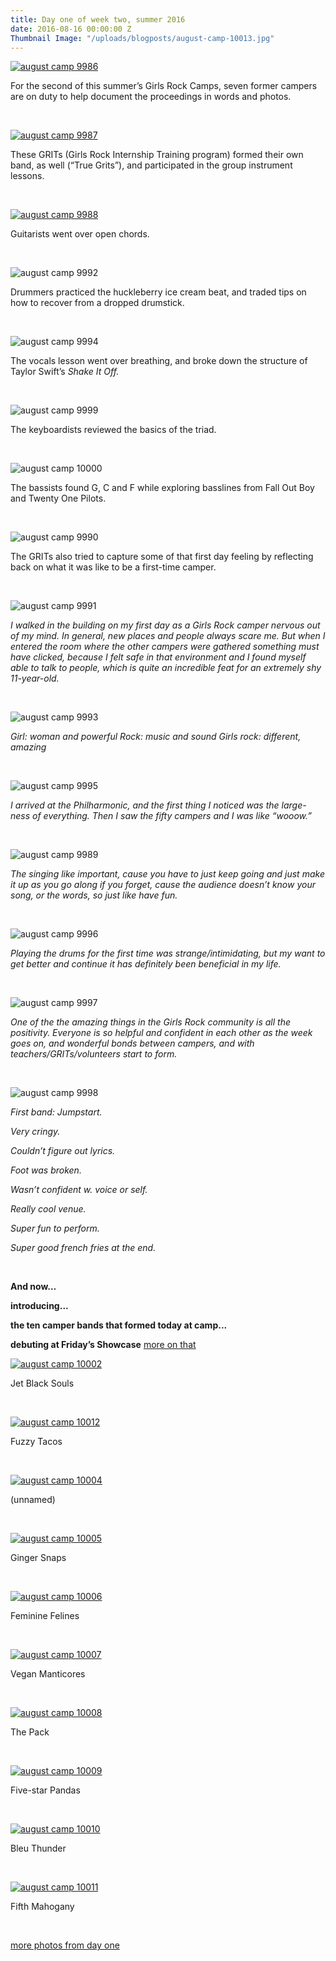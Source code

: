 ```yaml
---
title: Day one of week two, summer 2016
date: 2016-08-16 00:00:00 Z
Thumbnail Image: "/uploads/blogposts/august-camp-10013.jpg"
---
```


[![august camp 9986](/uploads/blogposts/august-camp-9986.jpg)](http://girlsrockri.org/wp-content/uploads/2016/08/august-camp-9988.jpg)

For the second of this summer’s Girls Rock Camps, seven former campers are on duty to help document the proceedings in words and photos.

 

[![august camp 9987](/uploads/blogposts/august-camp-9987.jpg)](http://girlsrockri.org/wp-content/uploads/2016/08/august-camp-9988.jpg)

These GRITs (Girls Rock Internship Training program) formed their own band, as well (“True Grits”), and participated in the group instrument lessons.

 

[![august camp 9988](/uploads/blogposts/august-camp-9988.jpg)](http://girlsrockri.org/wp-content/uploads/2016/08/august-camp-9988.jpg)

Guitarists went over open chords.

 

![august camp 9992](/uploads/blogposts/august-camp-9992.jpg)

Drummers practiced the huckleberry ice cream beat, and traded tips on how to recover from a dropped drumstick.

 

![august camp 9994](/uploads/blogposts/august-camp-9994.jpg)

The vocals lesson went over breathing, and broke down the structure of Taylor Swift’s _Shake It Off._

 

![august camp 9999](/uploads/blogposts/august-camp-9999.jpg)

The keyboardists reviewed the basics of the triad.

 

![august camp 10000](/uploads/blogposts/august-camp-10000.jpg)

The bassists found G, C and F while exploring basslines from Fall Out Boy and Twenty One Pilots.

 

![august camp 9990](/uploads/blogposts/august-camp-9990.jpg)

The GRITs also tried to capture some of that first day feeling by reflecting back on what it was like to be a first-time camper.

 

![august camp 9991](/uploads/blogposts/august-camp-9991.jpg)

_I walked in the building on my first day as a Girls Rock camper nervous out of my mind. In general, new places and people always scare me. But when I entered the room where the other campers were gathered something must have clicked, because I felt safe in that environment and I found myself able to talk to people, which is quite an incredible feat for an extremely shy 11-year-old._ 

 

![august camp 9993](/uploads/blogposts/august-camp-9993.jpg)

_Girl: woman and powerful_ _Rock: music and sound_ _Girls rock: different, amazing_

 

![august camp 9995](/uploads/blogposts/august-camp-9995.jpg)

_I arrived at the Philharmonic, and the first thing I noticed was the large-ness of everything. Then I saw the fifty campers and I was like “wooow.”_

 

![august camp 9989](/uploads/blogposts/august-camp-9989.jpg)

_The singing like important, cause you have to just keep going and just make it up as you go along if you forget, cause the audience doesn’t know your song, or the words, so just like have fun._

 

![august camp 9996](/uploads/blogposts/august-camp-9996.jpg)

_Playing the drums for the first time was strange/intimidating, but my want to get better and continue it has definitely been beneficial in my life._

 

![august camp 9997](/uploads/blogposts/august-camp-9997.jpg)

_One of the the amazing things in the Girls Rock community is all the positivity. Everyone is so helpful and confident in each other as the week goes on, and wonderful bonds between campers, and with teachers/GRITs/volunteers start to form._

 

![august camp 9998](/uploads/blogposts/august-camp-9998.jpg)

_First band: Jumpstart._

_Very cringy._

_Couldn’t figure out lyrics._

_Foot was broken._

_Wasn’t confident w. voice or self._

_Really cool venue._

_Super fun to perform._

_Super good french fries at the end._

 

**And now…**

**introducing...**

**the ten camper bands that formed today at camp...**

**debuting at Friday’s Showcase** [more on that](https://www.facebook.com/events/1072819902797658/)

[![august camp 10002](/uploads/blogposts/august-camp-10002.jpg)](http://girlsrockri.org/wp-content/uploads/2016/08/august-camp-10002.jpg)

Jet Black Souls

 

[![august camp 10012](/uploads/blogposts/august-camp-10012.jpg)](http://girlsrockri.org/wp-content/uploads/2016/08/august-camp-10012.jpg)

Fuzzy Tacos

 

[![august camp 10004](/uploads/blogposts/august-camp-10004.jpg)](http://girlsrockri.org/wp-content/uploads/2016/08/august-camp-10004.jpg)

(unnamed)

 

[![august camp 10005](/uploads/blogposts/august-camp-10005.jpg)](http://girlsrockri.org/wp-content/uploads/2016/08/august-camp-10005.jpg)

Ginger Snaps

 

[![august camp 10006](/uploads/blogposts/august-camp-10006.jpg)](http://girlsrockri.org/wp-content/uploads/2016/08/august-camp-10006.jpg)

Feminine Felines

 

[![august camp 10007](/uploads/blogposts/august-camp-10007.jpg)](http://girlsrockri.org/wp-content/uploads/2016/08/august-camp-10007.jpg)

Vegan Manticores

 

[![august camp 10008](/uploads/blogposts/august-camp-10008.jpg)](http://girlsrockri.org/wp-content/uploads/2016/08/august-camp-10008.jpg)

The Pack

 

[![august camp 10009](/uploads/blogposts/august-camp-10009.jpg)](http://girlsrockri.org/wp-content/uploads/2016/08/august-camp-10009.jpg)

Five-star Pandas

 

[![august camp 10010](/uploads/blogposts/august-camp-10010.jpg)](http://girlsrockri.org/wp-content/uploads/2016/08/august-camp-10010.jpg)

Bleu Thunder

 

[![august camp 10011](/uploads/blogposts/august-camp-10011.jpg)](http://girlsrockri.org/wp-content/uploads/2016/08/august-camp-10011.jpg)

Fifth Mahogany

 

[more photos from day one](https://www.flickr.com/photos/girlsrockri/albums/72157669414938304)

